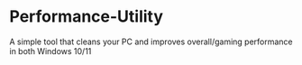 # Performance-Utility
A simple tool that cleans your PC and improves overall/gaming performance in both Windows 10/11
